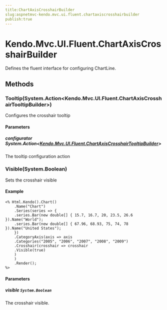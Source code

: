 ```yaml
---
title:ChartAxisCrosshairBuilder
slug:aspnetmvc-kendo.mvc.ui.fluent.chartaxiscrosshairbuilder
publish:true
---
```


# Kendo.Mvc.UI.Fluent.ChartAxisCrosshairBuilder
Defines the fluent interface for configuring ChartLine.



## Methods

### Tooltip(System.Action\<Kendo.Mvc.UI.Fluent.ChartAxisCrosshairTooltipBuilder\>)
Configures the crosshair tooltip


#### Parameters

##### configurator System.Action<[Kendo.Mvc.UI.Fluent.ChartAxisCrosshairTooltipBuilder](/api/wrappers/aspnet-mvc/Kendo.Mvc.UI.Fluent/ChartAxisCrosshairTooltipBuilder)>
The tooltip configuration action




### Visible(System.Boolean)
Sets the crosshair visible

#### Example

    <% Html.Kendo().Chart()
        .Name("Chart")
        .Series(series => {
        .series.Bar(new double[] { 15.7, 16.7, 20, 23.5, 26.6 }).Name("World");
        .series.Bar(new double[] { 67.96, 68.93, 75, 74, 78 }).Name("United States");
        })
        .CategoryAxis(axis => axis
        .Categories("2005", "2006", "2007", "2008", "2009")
        .Crosshair(crosshair => crosshair
        .Visible(true)
        )
        )
        .Render();
    %>
        


#### Parameters

##### visible `System.Boolean`
The crosshair visible.






